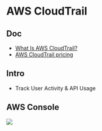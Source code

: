 # AWS CloudTrail

## Doc
* [What Is AWS CloudTrail?](https://docs.aws.amazon.com/awscloudtrail/latest/userguide/cloudtrail-user-guide.html?icmpid=docs_cloudtrail_console)
* [AWS CloudTrail pricing](https://aws.amazon.com/cloudtrail/pricing/)

## Intro
* Track User Activity & API Usage

## AWS Console
[<img src="https://i.imgur.com/TEEbN9F.png">](https://i.imgur.com/TEEbN9F.png)
